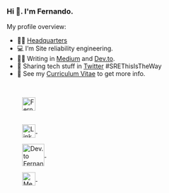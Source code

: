 ### Hi 👋. I'm **Fernando**.
<div><p>My profile overview: </p></div>

- 👨‍🚀 [Headquarters](https://fernandoh.com/)
- 💻 I’m Site reliability engineering. 
- ✍🏻 Writing in [Medium](https://medium.com/@FernandoFH) and [Dev.to](https://dev.to/fernandofh).  
- 🚀 Sharing tech stuff in [Twitter](https://twitter.com/fernandof_h) #SREThisIsTheWay
- 📝 See my [Curriculum Vitae](https://github.com/FernandoFH) to get more info.

<br/>

&nbsp;&nbsp;&nbsp;&nbsp;&nbsp;&nbsp;&nbsp;&nbsp;
<a href="https://twitter.com/fernandof_h" target="_blank">
  <img align="center" alt="Fernando Hernandez | Twitter" width="30px" src="https://cdn.jsdelivr.net/npm/simple-icons@v3/icons/twitter.svg" />
</a>  
&nbsp;&nbsp;&nbsp;&nbsp;&nbsp;&nbsp;&nbsp;&nbsp;

&nbsp;&nbsp;&nbsp;&nbsp;&nbsp;&nbsp;&nbsp;&nbsp;
<a href="https://www.linkedin.com/in/fernandoh/" target="_blank">
  <img align="center" alt="Linkedin Fernando H" width="30px" src="https://cdn.jsdelivr.net/npm/simple-icons@v3/icons/linkedin.svg" />
</a>
&nbsp;&nbsp;&nbsp;&nbsp;&nbsp;&nbsp;&nbsp;&nbsp;

&nbsp;&nbsp;&nbsp;&nbsp;&nbsp;&nbsp;&nbsp;&nbsp;
<a href="https://dev.to/fernandofh" target="_blank">
  <img align="center" alt="Dev.to Fernando H" width="50px" src="https://cdn.jsdelivr.net/npm/simple-icons@3.11.0/icons/dev-dot-to.svg" />
</a>
&nbsp;&nbsp;&nbsp;&nbsp;&nbsp;&nbsp;&nbsp;&nbsp;

&nbsp;&nbsp;&nbsp;&nbsp;&nbsp;&nbsp;&nbsp;&nbsp;
<a href="https://medium.com/@FernandoFH" target="_blank">
  <img align="center" alt="Medium Fernando H" width="30px" src="https://cdn.jsdelivr.net/npm/simple-icons@3.11.0/icons/medium.svg" />
</a>
&nbsp;&nbsp;&nbsp;&nbsp;&nbsp;&nbsp;&nbsp;&nbsp;

</p>

